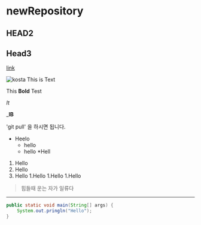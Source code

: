 # newRepository

## HEAD2


## Head3

[link](http://www.naver.com)


![kosta](http://edu2.kosta.or.kr/assets/images/kosta2.png)
This is Text

This **Bold** Test

_It_

_**IB**


'git pull' 을 하시면 됩니다.

* Heelo
  * hello
  * hello
    *Hell
    
1. Hello
1. Hello
1. Hello
  1.Hello
  1.Hello
    1.Hello
    
    
> 힘들때 운는 자가 일류다

***


``` java
public static void main(String[] args) {
    System.out.pringln("Hello");
}
```

